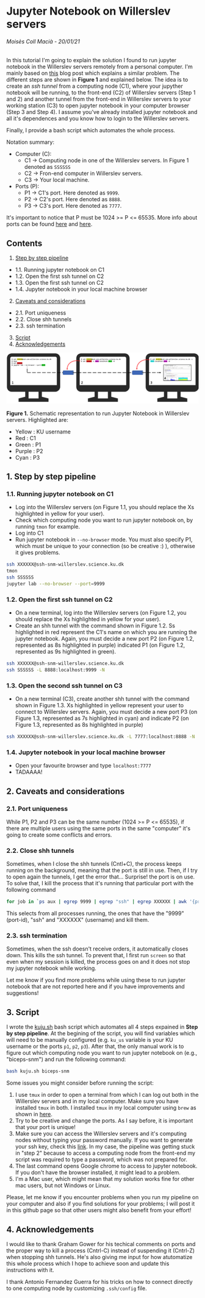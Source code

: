 # Jupyter Notebook on Willerslev servers

###### Moisès Coll Macià - 20/01/21


In this tutorial I'm going to explain the solution I found to run jupyter notebook in the Willerslev servers remotely from a personal computer. I'm mainly based on [this](https://medium.com/@sankarshan7/how-to-run-jupyter-notebook-in-server-which-is-at-multi-hop-distance-a02bc8e78314) blog post which explains a similar problem. The different steps are shown in **Figure 1** and explained below. The idea is to create an *ssh tunnel* from a computing node (C1), where your jupyther notebook will be running, to the front-end (C2) of Willerslev servers (Step 1 and 2) and another tunnel from the front-end in Willerslev servers to your working station (C3) to open jupyter notebook in your computer browser (Step 3 and Step 4). I assume you've already installed jupyter notebook and all it's dependences and you know how to login to the Willerslev servers. 

Finally, I provide a bash script which automates the whole process. 

Notation summary:

- Computer (C):
    - C1 -> Computing node in one of the Willerslev servers. In Figure 1 denoted as `SSSSSS`
    - C2 -> Fron-end computer in Willerslev servers.
    - C3 -> Your local machine.
- Ports (P):
    - P1 -> C1's port. Here denoted as `9999`.
    - P2 -> C2's port. Here denoted as `8888`.
    - P3 -> C3's port. Here denoted as `7777`.
    
It's important to notice that P must be 1024 >= P <= 65535. More info about ports can be found [here](https://www.ssh.com/ssh/port) and [here](https://linuxhint.com/change_default_ssh_port/).


## Contents

1. [Step by step pipeline](#stepbystep)
- 1.1. Running jupyter notebook on C1
- 1.2. Open the first ssh tunnel on C2
- 1.3. Open the first ssh tunnel on C2
- 1.4. Jupyter notebook in your local machine browser
2. [Caveats and considerations](#caveats)
- 2.1. Port uniqueness
- 2.2. Close shh tunnels
- 2.3. ssh termination
3. [Script](#script)
4. [Acknowledgements](#ackn)

![](Figure1.png)

**Figure 1.** Schematic representation to run Jupyter Notebook in Willerslev servers. Highlighted are:
- Yellow : KU username
- Red : C1
- Green : P1
- Purple : P2
- Cyan : P3

<a name="stepbystep"></a>
## 1. Step by step pipeline

### 1.1. Running jupyter notebook on C1

- Log into the Willerslev servers (on Figure 1.1, you should replace the Xs highlighted in yellow for your user).
- Check which computing node you want to run jupyter notebook on, by running `tmon` for example.
- Log into C1
- Run jupyter notebook in `--no-browser` mode. You must also specify P1, which must be unique to your connection (so be creative :) ), otherwise it gives problems. 


```bash
ssh XXXXXX@ssh-snm-willerslev.science.ku.dk
tmon
ssh SSSSSS
jupyter lab --no-browser --port=9999
```

### 1.2. Open the first ssh tunnel on C2

- On a new terminal, log into the Willerslev servers (on Figure 1.2, you should replace the Xs highlighted in yellow for your user).
- Create an shh tunnel with the command shown in Figure 1.2. Ss highlighted in red represent the C1's name on which you are running the jupyter notebook. Again, you must decide a new port P2 (on Figure 1.2, represented as 8s highlighted in purple) indicated P1 (on Figure 1.2, represented as 9s highlighted in green).


```bash
ssh XXXXXX@ssh-snm-willerslev.science.ku.dk
ssh SSSSSS -L 8888:localhost:9999 -N
```

### 1.3. Open the second ssh tunnel on C3

- On a new terminal (C3), create another shh tunnel with the command shown in Figure 1.3. Xs highlighted in yellow represent your user to connect to Willerslev servers. Again, you must decide a new port P3 (on Figure 1.3, represented as 7s highlighted in cyan) and indicate P2 (on Figure 1.3, represented as 8s highlighted in purple)


```bash
ssh XXXXXX@ssh-snm-willerslev.science.ku.dk -L 7777:localhost:8888 -N
```

### 1.4. Jupyter notebook in your local machine browser

- Open your favourite browser and type `localhost:7777`
- TADAAAA!

<a name="caveats"></a>
## 2. Caveats and considerations

### 2.1. Port uniqueness

While P1, P2 and P3 can be the same number (1024 >= P <= 65535), if there are multiple users using the same ports in the same "computer" it's going to create some conflicts and errors. 

### 2.2. Close shh tunnels

Sometimes, when I close the shh tunnels (Cntl+C), the process keeps running on the background, meaning that the port is still in use. Then, if I try to open again the tunnels, I get the error that... Surprise! the port is on use. To solve that, I kill the process that it's running that particular port with the following command


```bash
for job in `ps aux | egrep 9999 | egrep "ssh" | egrep XXXXXX | awk '{print $2}'`; do kill -9 ${job}; done
```

This selects from all processes running, the ones that have the "9999" (port-id), "ssh" and "XXXXXX" (username) and kill them. 

### 2.3. ssh termination

Sometimes, when the ssh doesn't receive orders, it automatically closes down. This kills the ssh tunnel. To prevent that, I first run `screen` so that even when my session is killed, the process goes on and it does not stop my jupyter notebook while working. 

Let me know if you find more problems while using these to run jupyter notebook that are not reported here and if you have improvements and suggestions!

<a name="script"></a>
## 3. Script

I wrote the [kuju.sh](kuju.sh) bash script which automates all 4 steps expained in **Step by step pipeline**. At the begining of the script, you will find variables which will need to be manually configured (e.g. `ku_us` variable is your KU username or the ports `p1`, `p2`, `p3`). After that, the only manual work is to figure out which computing node you want to run jupyter notebook on (e.g., "biceps-snm") and run the following command:

```bash
bash kuju.sh biceps-snm
```

Some issues you might consider before running the script:

1. I use `tmux` in order to open a terminal from which I can log out both in the Willerslev servers and in my local computer. Make sure you have installed `tmux` in both. I installed `tmux` in my local computer using `brew` as shown in [here](https://linuxize.com/post/getting-started-with-tmux/).
2. Try to be creative and change the ports. As I say before, it is important that your port is unique!
3. Make sure you can access the Willerslev servers and it's computing nodes without typing your password manually. If you want to generate your ssh key, check this [link](https://www.ssh.com/ssh/keygen/). In my case, the pipeline was getting stuck in "step 2" because to access a computing node from the front-end my script was required to type a password, which was not prepared for.
4. The last command opens Google chrome to access to jupyter notebook. If you don't have the browser installed, it might lead to a problem.
5. I'm a Mac user, which might mean that my solution works fine for other mac users, but not Windows or Linux.

Please, let me know if you encounter problems when you run my pipeline on your computer and also if you find solutions for your problems; I will post it in this github page so that other users might also benefit from your effort!

<a name="ackn"></a>
## 4. Acknowledgements

I would like to thank Graham Gower for his techical comments on ports and the proper way to kill a process (Cntrl-C) instead of suspending it (Cntrl-Z) when stopping shh tunnels. He's also giving me input for how atutomatize this whole process which I hope to achieve soon and update this instructions with it. 

I thank Antonio Fernandez Guerra for his tricks on how to connect directly to one computing node by customizing `.ssh/config` file. 
